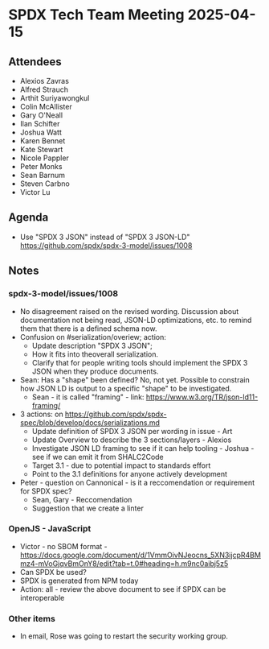 # SPDX Tech Team Meeting 2025-04-15

## Attendees

- Alexios Zavras
- Alfred Strauch
- Arthit Suriyawongkul
- Colin McAllister
- Gary O'Neall
- Ilan Schifter
- Joshua Watt
- Karen Bennet
- Kate Stewart
- Nicole Pappler
- Peter Monks
- Sean Barnum
- Steven Carbno
- Victor Lu

## Agenda

- Use "SPDX 3 JSON" instead of "SPDX 3 JSON-LD"
  https://github.com/spdx/spdx-3-model/issues/1008

## Notes

### spdx-3-model/issues/1008
- No disagreement raised on the revised wording.    Discussion about documentation not being read,  JSON-LD optimizations, etc.  to remind them that there is a defined schema now.   
- Confusion on #serialization/overiew;  action:
    - Update description "SPDX 3 JSON";  
    - How it fits into theoverall serialization.
    - Clarify that for people writing tools should implement the SPDX 3 JSON when they produce documents.
- Sean: Has a "shape" been defined?  No, not yet.   Possible to constrain how JSON LD is output to a specific "shape" to be investigated.
  - Sean - it is called "framing" - link: https://www.w3.org/TR/json-ld11-framing/
- 3 actions: on https://github.com/spdx/spdx-spec/blob/develop/docs/serializations.md
    - Update definition of SPDX 3 JSON per wording in issue - Art
    - Update Overview to describe the 3 sections/layers - Alexios
    - Investigate JSON LD framing to see if it can help tooling - Joshua - see if we can emit it from SHALC2Code
    - Target 3.1 - due to potential impact to standards effort
    - Point to the 3.1 definitions for anyone actively development
- Peter - question on Cannonical - is it a reccomendation or requirement for SPDX spec?
  - Sean, Gary - Reccomendation
  - Suggestion that we create a linter

### OpenJS - JavaScript
- Victor - no SBOM format - https://docs.google.com/document/d/1VmmOivNJeocns_5XN3ijcpR4BMmz4-mVoGjqvBmOnY8/edit?tab=t.0#heading=h.m9nc0aibj5z5 
- Can SPDX be used?
- SPDX is generated from NPM today
- Action: all - review the above document to see if SPDX can be interoperable

### Other items
- In email, Rose was going to restart the security working group.
